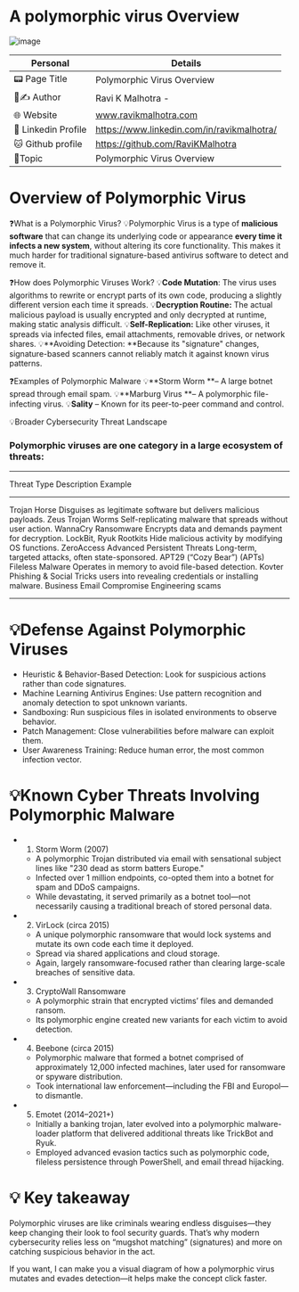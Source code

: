 # A polymorphic virus Overview
![image](https://github.com/user-attachments/assets/da5df687-7c71-492f-ac84-3f148cb0440e)

| Personal            | Details                                             | 
|---------------------|-----------------------------------------------------|
| 📟 Page Title       | Polymorphic Virus Overview                          |
|  👤✍️ Author        | Ravi K Malhotra -                                   |  
| 🌐 Website          | www.ravikmalhotra.com                               | 
| 🚀 Linkedin Profile | https://www.linkedin.com/in/ravikmalhotra/          | 
| 🐱 Github profile   | https://github.com/RaviKMalhotra                    | 
| 📜Topic             | Polymorphic Virus Overview                        |

# Overview of Polymorphic Virus

❓What is a Polymorphic Virus?
💡Polymorphic Virus is a type of **malicious software** that can change its underlying code or appearance **every time it infects a new system**, 
  without altering its core functionality. 
  This makes it much harder for traditional signature-based antivirus software to detect and remove it.

❓How does Polymorphic Viruses Work?
💡**Code Mutation**: The virus uses algorithms to rewrite or encrypt parts of its own code, producing a slightly different version each time it spreads.
💡**Decryption Routine:** The actual malicious payload is usually encrypted and only decrypted at runtime, making static analysis difficult.
💡**Self-Replication:** Like other viruses, it spreads via infected files, email attachments, removable drives, or network shares.
💡**Avoiding Detection: **Because its "signature" changes, signature-based scanners cannot reliably match it against known virus patterns.

❓Examples of Polymorphic Malware
💡**Storm Worm **– A large botnet spread through email spam.
💡**Marburg Virus **– A polymorphic file-infecting virus.
💡**Sality** – Known for its peer-to-peer command and control.

💡Broader Cybersecurity Threat Landscape
### Polymorphic viruses are one category in a large ecosystem of threats:

__________________________________________________________________________________________________________________________________
Threat Type	                Description	                                                                Example
__________________________________________________________________________________________________________________________________
Trojan Horse	                Disguises as legitimate software but delivers malicious payloads.          Zeus Trojan
Worms	                        Self-replicating malware that spreads without user action.	               WannaCry
Ransomware	                  Encrypts data and demands payment for decryption.	                         LockBit, Ryuk
Rootkits	                    Hide malicious activity by modifying OS functions.	                       ZeroAccess
Advanced Persistent Threats   Long-term, targeted attacks, often state-sponsored.	                       APT29 (“Cozy Bear”) 
(APTs)	
Fileless Malware	            Operates in memory to avoid file-based detection.	                         Kovter
Phishing & Social             Tricks users into revealing credentials or installing malware.	           Business Email Compromise 
Engineering                                                                                              scams
____________________________________________________________________________________________________________________________________

# 💡Defense Against Polymorphic Viruses
- Heuristic & Behavior-Based Detection: Look for suspicious actions rather than code signatures.
- Machine Learning Antivirus Engines: Use pattern recognition and anomaly detection to spot unknown variants.
- Sandboxing: Run suspicious files in isolated environments to observe behavior.
- Patch Management: Close vulnerabilities before malware can exploit them.
- User Awareness Training: Reduce human error, the most common infection vector.

# 💡Known Cyber Threats Involving Polymorphic Malware
- 1. Storm Worm (2007)
  - A polymorphic Trojan distributed via email with sensational subject lines like "230 dead as storm batters Europe."
  - Infected over 1 million endpoints, co-opted them into a botnet for spam and DDoS campaigns.
  - While devastating, it served primarily as a botnet tool—not necessarily causing a traditional breach of stored personal data.

- 2. VirLock (circa 2015)
  - A unique polymorphic ransomware that would lock systems and mutate its own code each time it deployed.
  - Spread via shared applications and cloud storage.
  - Again, largely ransomware-focused rather than clearing large-scale breaches of sensitive data.

- 3. CryptoWall Ransomware
  - A polymorphic strain that encrypted victims’ files and demanded ransom.
  - Its polymorphic engine created new variants for each victim to avoid detection.

- 4. Beebone (circa 2015)
  - Polymorphic malware that formed a botnet comprised of approximately 12,000 infected machines, later used for ransomware or spyware distribution.
  - Took international law enforcement—including the FBI and Europol—to dismantle.

- 5. Emotet (2014–2021+)
  - Initially a banking trojan, later evolved into a polymorphic malware-loader platform that delivered additional threats like TrickBot and Ryuk.
  - Employed advanced evasion tactics such as polymorphic code, fileless persistence through PowerShell, and email thread hijacking.

# 💡 Key takeaway
Polymorphic viruses are like criminals wearing endless disguises—they keep changing their look to fool security guards. 
That’s why modern cybersecurity relies less on “mugshot matching” (signatures) and more on catching suspicious behavior in the act.

If you want, I can make you a visual diagram of how a polymorphic virus mutates and evades detection—it helps make the concept click faster.
